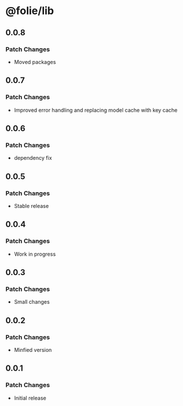 # @folie/lib

## 0.0.8

### Patch Changes

- Moved packages

## 0.0.7

### Patch Changes

- Improved error handling and replacing model cache with key cache

## 0.0.6

### Patch Changes

- dependency fix

## 0.0.5

### Patch Changes

- Stable release

## 0.0.4

### Patch Changes

- Work in progress

## 0.0.3

### Patch Changes

- Small changes

## 0.0.2

### Patch Changes

- Minfied version

## 0.0.1

### Patch Changes

- Initial release

